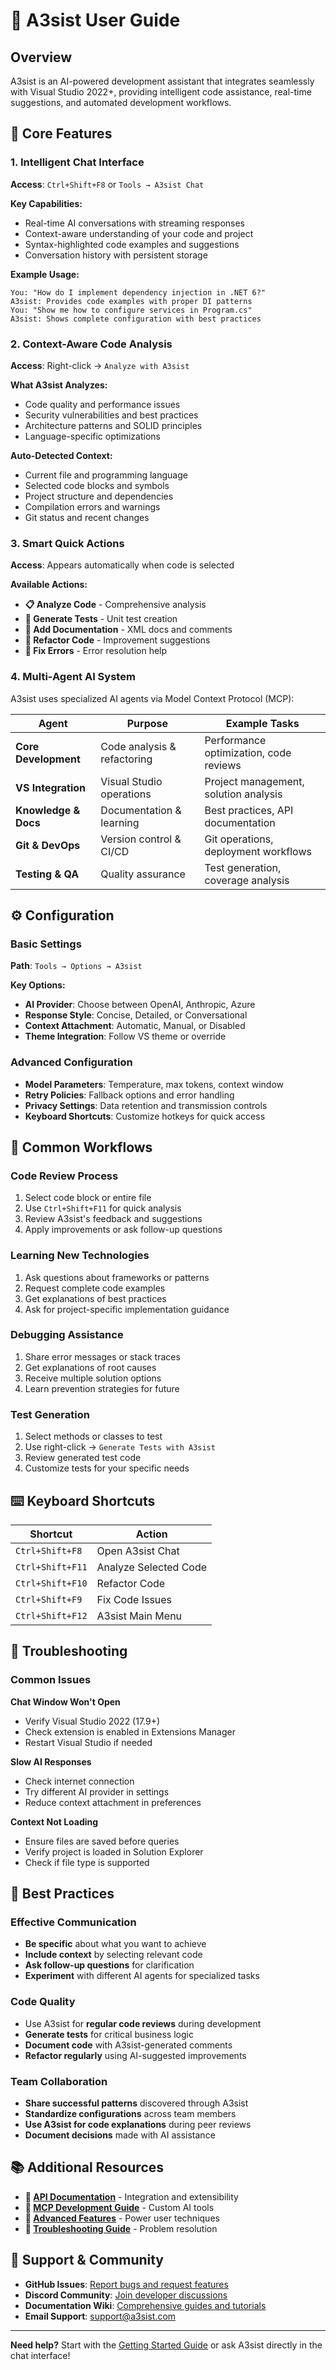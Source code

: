 # 📖 A3sist User Guide

## Overview
A3sist is an AI-powered development assistant that integrates seamlessly with Visual Studio 2022+, providing intelligent code assistance, real-time suggestions, and automated development workflows.

## 🚀 Core Features

### 1. Intelligent Chat Interface
**Access**: `Ctrl+Shift+F8` or `Tools → A3sist Chat`

**Key Capabilities:**
- Real-time AI conversations with streaming responses
- Context-aware understanding of your code and project
- Syntax-highlighted code examples and suggestions
- Conversation history with persistent storage

**Example Usage:**
```
You: "How do I implement dependency injection in .NET 6?"
A3sist: Provides code examples with proper DI patterns
You: "Show me how to configure services in Program.cs"
A3sist: Shows complete configuration with best practices
```

### 2. Context-Aware Code Analysis
**Access**: Right-click → `Analyze with A3sist`

**What A3sist Analyzes:**
- Code quality and performance issues
- Security vulnerabilities and best practices  
- Architecture patterns and SOLID principles
- Language-specific optimizations

**Auto-Detected Context:**
- Current file and programming language
- Selected code blocks and symbols
- Project structure and dependencies
- Compilation errors and warnings
- Git status and recent changes

### 3. Smart Quick Actions
**Access**: Appears automatically when code is selected

**Available Actions:**
- **📋 Analyze Code** - Comprehensive analysis
- **🧪 Generate Tests** - Unit test creation
- **📝 Add Documentation** - XML docs and comments
- **🔧 Refactor Code** - Improvement suggestions
- **🚨 Fix Errors** - Error resolution help

### 4. Multi-Agent AI System
A3sist uses specialized AI agents via Model Context Protocol (MCP):

| Agent | Purpose | Example Tasks |
|-------|---------|---------------|
| **Core Development** | Code analysis & refactoring | Performance optimization, code reviews |
| **VS Integration** | Visual Studio operations | Project management, solution analysis |
| **Knowledge & Docs** | Documentation & learning | Best practices, API documentation |
| **Git & DevOps** | Version control & CI/CD | Git operations, deployment workflows |
| **Testing & QA** | Quality assurance | Test generation, coverage analysis |

## ⚙️ Configuration

### Basic Settings
**Path**: `Tools → Options → A3sist`

**Key Options:**
- **AI Provider**: Choose between OpenAI, Anthropic, Azure
- **Response Style**: Concise, Detailed, or Conversational
- **Context Attachment**: Automatic, Manual, or Disabled
- **Theme Integration**: Follow VS theme or override

### Advanced Configuration
- **Model Parameters**: Temperature, max tokens, context window
- **Retry Policies**: Fallback options and error handling
- **Privacy Settings**: Data retention and transmission controls
- **Keyboard Shortcuts**: Customize hotkeys for quick access

## 🎯 Common Workflows

### Code Review Process
1. Select code block or entire file
2. Use `Ctrl+Shift+F11` for quick analysis
3. Review A3sist's feedback and suggestions
4. Apply improvements or ask follow-up questions

### Learning New Technologies
1. Ask questions about frameworks or patterns
2. Request complete code examples
3. Get explanations of best practices
4. Ask for project-specific implementation guidance

### Debugging Assistance
1. Share error messages or stack traces
2. Get explanations of root causes
3. Receive multiple solution options
4. Learn prevention strategies for future

### Test Generation
1. Select methods or classes to test
2. Use right-click → `Generate Tests with A3sist`
3. Review generated test code
4. Customize tests for your specific needs

## ⌨️ Keyboard Shortcuts

| Shortcut | Action |
|----------|--------|
| `Ctrl+Shift+F8` | Open A3sist Chat |
| `Ctrl+Shift+F11` | Analyze Selected Code |
| `Ctrl+Shift+F10` | Refactor Code |
| `Ctrl+Shift+F9` | Fix Code Issues |
| `Ctrl+Shift+F12` | A3sist Main Menu |

## 🔧 Troubleshooting

### Common Issues

**Chat Window Won't Open**
- Verify Visual Studio 2022 (17.9+)
- Check extension is enabled in Extensions Manager
- Restart Visual Studio if needed

**Slow AI Responses**  
- Check internet connection
- Try different AI provider in settings
- Reduce context attachment in preferences

**Context Not Loading**
- Ensure files are saved before queries
- Verify project is loaded in Solution Explorer
- Check if file type is supported

## 🎨 Best Practices

### Effective Communication
- **Be specific** about what you want to achieve
- **Include context** by selecting relevant code
- **Ask follow-up questions** for clarification
- **Experiment** with different AI agents for specialized tasks

### Code Quality
- Use A3sist for **regular code reviews** during development
- **Generate tests** for critical business logic
- **Document code** with A3sist-generated comments
- **Refactor regularly** using AI-suggested improvements

### Team Collaboration
- **Share successful patterns** discovered through A3sist
- **Standardize configurations** across team members
- **Use A3sist for code explanations** during peer reviews
- **Document decisions** made with AI assistance

## 📚 Additional Resources

- **📖 [API Documentation](api.md)** - Integration and extensibility
- **🔧 [MCP Development Guide](mcp-development.md)** - Custom AI tools
- **🚀 [Advanced Features](advanced.md)** - Power user techniques
- **🐛 [Troubleshooting Guide](troubleshooting.md)** - Problem resolution

## 💬 Support & Community

- **GitHub Issues**: [Report bugs and request features](https://github.com/A3sist/A3sist/issues)
- **Discord Community**: [Join developer discussions](https://discord.gg/a3sist)
- **Documentation Wiki**: [Comprehensive guides and tutorials](https://github.com/A3sist/A3sist/wiki)
- **Email Support**: support@a3sist.com

---

**Need help?** Start with the [Getting Started Guide](getting-started.md) or ask A3sist directly in the chat interface!